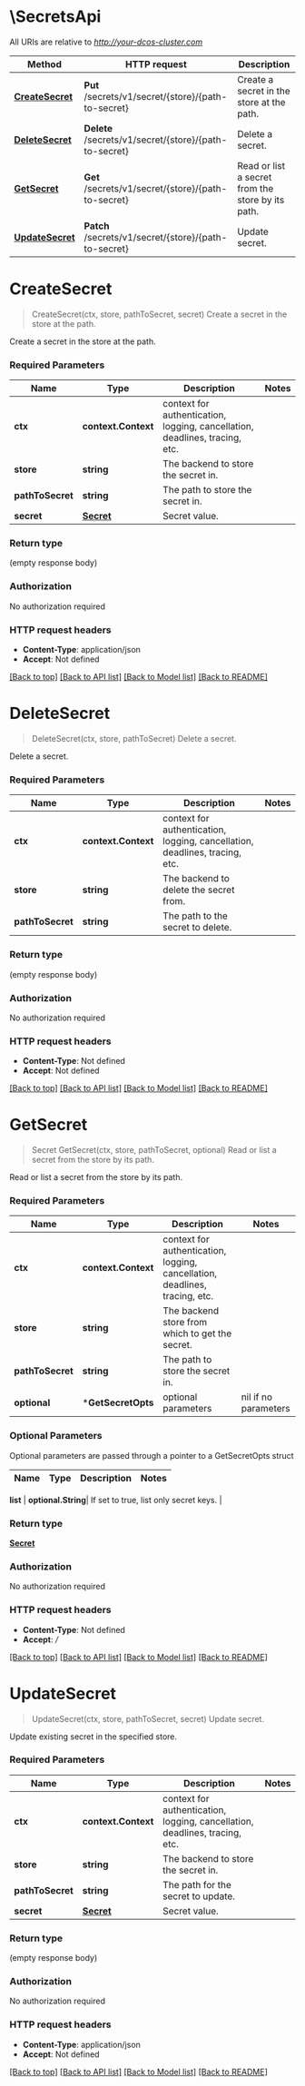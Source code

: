 # \SecretsApi

All URIs are relative to *http://your-dcos-cluster.com*

Method | HTTP request | Description
------------- | ------------- | -------------
[**CreateSecret**](SecretsApi.md#CreateSecret) | **Put** /secrets/v1/secret/{store}/{path-to-secret} | Create a secret in the store at the path.
[**DeleteSecret**](SecretsApi.md#DeleteSecret) | **Delete** /secrets/v1/secret/{store}/{path-to-secret} | Delete a secret.
[**GetSecret**](SecretsApi.md#GetSecret) | **Get** /secrets/v1/secret/{store}/{path-to-secret} | Read or list a secret from the store by its path.
[**UpdateSecret**](SecretsApi.md#UpdateSecret) | **Patch** /secrets/v1/secret/{store}/{path-to-secret} | Update secret.


# **CreateSecret**
> CreateSecret(ctx, store, pathToSecret, secret)
Create a secret in the store at the path.

Create a secret in the store at the path.

### Required Parameters

Name | Type | Description  | Notes
------------- | ------------- | ------------- | -------------
 **ctx** | **context.Context** | context for authentication, logging, cancellation, deadlines, tracing, etc.
  **store** | **string**| The backend to store the secret in. | 
  **pathToSecret** | **string**| The path to store the secret in. | 
  **secret** | [**Secret**](Secret.md)| Secret value. | 

### Return type

 (empty response body)

### Authorization

No authorization required

### HTTP request headers

 - **Content-Type**: application/json
 - **Accept**: Not defined

[[Back to top]](#) [[Back to API list]](../README.md#documentation-for-api-endpoints) [[Back to Model list]](../README.md#documentation-for-models) [[Back to README]](../README.md)

# **DeleteSecret**
> DeleteSecret(ctx, store, pathToSecret)
Delete a secret.

Delete a secret.

### Required Parameters

Name | Type | Description  | Notes
------------- | ------------- | ------------- | -------------
 **ctx** | **context.Context** | context for authentication, logging, cancellation, deadlines, tracing, etc.
  **store** | **string**| The backend to delete the secret from. | 
  **pathToSecret** | **string**| The path to the secret to delete. | 

### Return type

 (empty response body)

### Authorization

No authorization required

### HTTP request headers

 - **Content-Type**: Not defined
 - **Accept**: Not defined

[[Back to top]](#) [[Back to API list]](../README.md#documentation-for-api-endpoints) [[Back to Model list]](../README.md#documentation-for-models) [[Back to README]](../README.md)

# **GetSecret**
> Secret GetSecret(ctx, store, pathToSecret, optional)
Read or list a secret from the store by its path.

Read or list a secret from the store by its path.

### Required Parameters

Name | Type | Description  | Notes
------------- | ------------- | ------------- | -------------
 **ctx** | **context.Context** | context for authentication, logging, cancellation, deadlines, tracing, etc.
  **store** | **string**| The backend store from which to get the secret. | 
  **pathToSecret** | **string**| The path to store the secret in. | 
 **optional** | ***GetSecretOpts** | optional parameters | nil if no parameters

### Optional Parameters
Optional parameters are passed through a pointer to a GetSecretOpts struct

Name | Type | Description  | Notes
------------- | ------------- | ------------- | -------------


 **list** | **optional.String**| If set to true, list only secret keys.  | 

### Return type

[**Secret**](Secret.md)

### Authorization

No authorization required

### HTTP request headers

 - **Content-Type**: Not defined
 - **Accept**: */*

[[Back to top]](#) [[Back to API list]](../README.md#documentation-for-api-endpoints) [[Back to Model list]](../README.md#documentation-for-models) [[Back to README]](../README.md)

# **UpdateSecret**
> UpdateSecret(ctx, store, pathToSecret, secret)
Update secret.

Update existing secret in the specified store.

### Required Parameters

Name | Type | Description  | Notes
------------- | ------------- | ------------- | -------------
 **ctx** | **context.Context** | context for authentication, logging, cancellation, deadlines, tracing, etc.
  **store** | **string**| The backend to store the secret in. | 
  **pathToSecret** | **string**| The path for the secret to update. | 
  **secret** | [**Secret**](Secret.md)| Secret value. | 

### Return type

 (empty response body)

### Authorization

No authorization required

### HTTP request headers

 - **Content-Type**: application/json
 - **Accept**: Not defined

[[Back to top]](#) [[Back to API list]](../README.md#documentation-for-api-endpoints) [[Back to Model list]](../README.md#documentation-for-models) [[Back to README]](../README.md)

